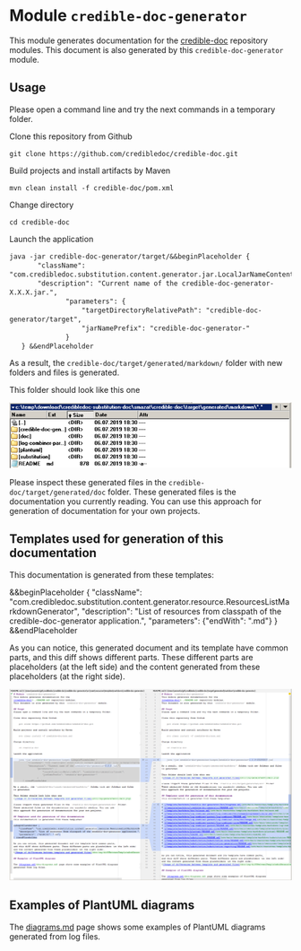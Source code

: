 # Module `credible-doc-generator`
This module generates documentation for the
[credible-doc](../README.md) repository modules.
This document is also generated by this `credible-doc-generator` module.

## Usage
Please open a command line and try the next commands in a temporary folder.

Clone this repository from Github

    git clone https://github.com/credibledoc/credible-doc.git
    
Build projects and install artifacts by Maven
    
    mvn clean install -f credible-doc/pom.xml

Change directory
    
    cd credible-doc
    
Launch the application

    java -jar credible-doc-generator/target/&&beginPlaceholder {
           "className": "com.credibledoc.substitution.content.generator.jar.LocalJarNameContentGenerator",
           "description": "Current name of the credible-doc-generator-X.X.X.jar.",
                  "parameters": {
                      "targetDirectoryRelativePath": "credible-doc-generator/target",
                      "jarNamePrefix": "credible-doc-generator-"
                  }
       } &&endPlaceholder

As a result, the `credible-doc/target/generated/markdown/` folder with new folders and files
is generated.

This folder should look like this one

![Image of differences between template and generated files](doc/img/generatedFolders.png)

Please inspect these generated files in the `credible-doc/target/generated/doc` folder.
These generated files is the documentation you currently reading. You can use
this approach for generation of documentation for your own projects.

## Templates used for generation of this documentation
This documentation is generated from these templates:

&&beginPlaceholder {
    "className": "com.credibledoc.substitution.content.generator.resource.ResourcesListMarkdownGenerator",
    "description": "List of resources from classpath of the credible-doc-generator application.",
    "parameters": {"endWith": ".md"}
} &&endPlaceholder

As you can notice, this generated document and its template have common parts,
and this diff shows different parts. These different parts are placeholders (at the left side)
and the content generated from these placeholders (at the right side).

![Image of differences between template and generated files](doc/img/diffBetweenTemplateAndGeneratedFiles.png)

## Examples of PlantUML diagrams

The [diagrams.md](doc/diagrams.md) page shows some examples of PlantUML diagrams
generated from log files.